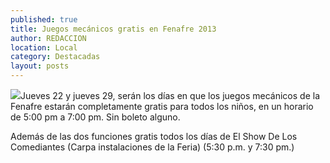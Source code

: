 ```yaml
---
published: true
title: Juegos mecánicos gratis en Fenafre 2013
author: REDACCION
location: Local
category: Destacadas
layout: posts
---
```


![](http://i.imgur.com/0ug41Xum.jpg)Jueves 22 y jueves 29, serán los días en que los juegos mecánicos de la Fenafre estarán completamente gratis para todos los niños, en un horario de 5:00 pm a 7:00 pm. Sin boleto alguno. 

Además de las dos funciones gratis todos los días de El Show De Los Comediantes (Carpa instalaciones de la Feria) (5:30 p.m. y 7:30 pm.) 
